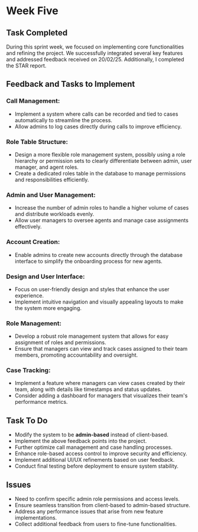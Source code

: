 
# Week Five

## Task Completed
During this sprint week, we focused on implementing core functionalities and refining the project. We successfully integrated several key features and addressed feedback received on 20/02/25. Additionally, I completed the STAR report.

## Feedback and Tasks to Implement

### **Call Management:**
- Implement a system where calls can be recorded and tied to cases automatically to streamline the process.
- Allow admins to log cases directly during calls to improve efficiency.

### **Role Table Structure:**
- Design a more flexible role management system, possibly using a role hierarchy or permission sets to clearly differentiate between admin, user manager, and agent roles.
- Create a dedicated roles table in the database to manage permissions and responsibilities efficiently.

### **Admin and User Management:**
- Increase the number of admin roles to handle a higher volume of cases and distribute workloads evenly.
- Allow user managers to oversee agents and manage case assignments effectively.

### **Account Creation:**
- Enable admins to create new accounts directly through the database interface to simplify the onboarding process for new agents.

### **Design and User Interface:**
- Focus on user-friendly design and styles that enhance the user experience.
- Implement intuitive navigation and visually appealing layouts to make the system more engaging.

### **Role Management:**
- Develop a robust role management system that allows for easy assignment of roles and permissions.
- Ensure that managers can view and track cases assigned to their team members, promoting accountability and oversight.

### **Case Tracking:**
- Implement a feature where managers can view cases created by their team, along with details like timestamps and status updates.
- Consider adding a dashboard for managers that visualizes their team's performance metrics.



## Task To Do
- Modify the system to be **admin-based** instead of client-based.
- Implement the above feedback points into the project.
- Further optimize call management and case handling processes.
- Enhance role-based access control to improve security and efficiency.
- Implement additional UI/UX refinements based on user feedback.
- Conduct final testing before deployment to ensure system stability.

## Issues
- Need to confirm specific admin role permissions and access levels.
- Ensure seamless transition from client-based to admin-based structure.
- Address any performance issues that arise from new feature implementations.
- Collect additional feedback from users to fine-tune functionalities.
```

